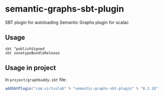 # semantic-graphs-sbt-plugin

SBT plugin for autoloading Semantic Graphs plugin for scalac

## Usage

```
sbt ^publishSigned
sbt sonatypeBundleRelease
```

## Usage in project

In `project/graphbuddy.sbt` file:

```scala
addSbtPlugin("com.virtuslab" % "semantic-graphs-sbt-plugin" % "0.2.10")
```
